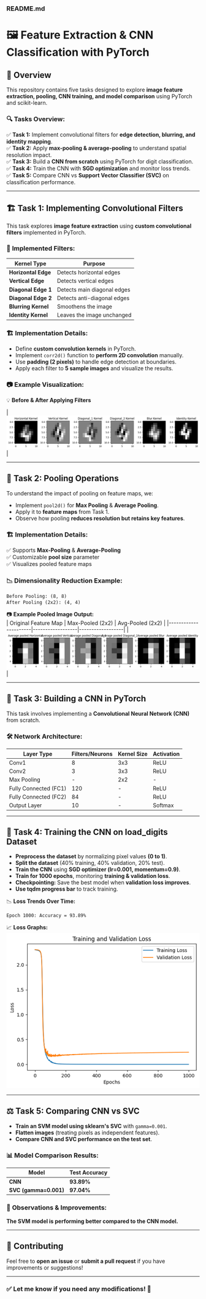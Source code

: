 ### **README.md**  

# 🖼️ **Feature Extraction & CNN Classification with PyTorch**  

## 📌 **Overview**  
This repository contains five tasks designed to explore **image feature extraction, pooling, CNN training, and model comparison** using PyTorch and scikit-learn.  

### 🔍 **Tasks Overview:**  
✅ **Task 1:** Implement convolutional filters for **edge detection, blurring, and identity mapping**.  
✅ **Task 2:** Apply **max-pooling & average-pooling** to understand spatial resolution impact.  
✅ **Task 3:** Build a **CNN from scratch** using PyTorch for digit classification.  
✅ **Task 4:** Train the CNN with **SGD optimization** and monitor loss trends.  
✅ **Task 5:** Compare CNN vs **Support Vector Classifier (SVC)** on classification performance.  

---

## 🏗️ **Task 1: Implementing Convolutional Filters**  

This task explores **image feature extraction** using **custom convolutional filters** implemented in PyTorch.  

### 🔬 **Implemented Filters:**  
| **Kernel Type**      | **Purpose**                      |
|----------------------|---------------------------------|
| **Horizontal Edge**  | Detects horizontal edges        |
| **Vertical Edge**    | Detects vertical edges          |
| **Diagonal Edge 1**  | Detects main diagonal edges     |
| **Diagonal Edge 2**  | Detects anti-diagonal edges     |
| **Blurring Kernel**  | Smoothens the image            |
| **Identity Kernel**  | Leaves the image unchanged     |

### 🏗 **Implementation Details:**  
- Define **custom convolution kernels** in PyTorch.  
- Implement `corr2d()` function to **perform 2D convolution** manually.  
- Use **padding (2 pixels)** to handle edge detection at boundaries.  
- Apply each filter to **5 sample images** and visualize the results.

### 📷 **Example Visualization:**  
💡 **Before & After Applying Filters**  

| ![original](task1.png) | 

---

## 🔄 **Task 2: Pooling Operations**  

To understand the impact of pooling on feature maps, we:  
- Implement `pool2d()` for **Max Pooling** & **Average Pooling**.  
- Apply it to **feature maps** from Task 1.  
- Observe how pooling **reduces resolution but retains key features**.  

### 🏗 **Implementation Details:**  
✅ Supports **Max-Pooling** & **Average-Pooling**  
✅ Customizable **pool size** parameter  
✅ Visualizes pooled feature maps  

### 📉 **Dimensionality Reduction Example:**  
```
Before Pooling: (8, 8)
After Pooling (2x2): (4, 4)
```

📷 **Example Pooled Image Output:**  
| Original Feature Map | Max-Pooled (2x2) | Avg-Pooled (2x2) |
|----------------------|------------------|------------------|
| ![original](task2.png) |

---

## 🤖 **Task 3: Building a CNN in PyTorch**  

This task involves implementing a **Convolutional Neural Network (CNN)** from scratch.  

### **🛠 Network Architecture:**  
| Layer Type | Filters/Neurons | Kernel Size | Activation |
|-----------|---------------|-------------|------------|
| Conv1 | 8 | 3x3 | ReLU |
| Conv2 | 3 | 3x3 | ReLU |
| Max Pooling | - | 2x2 | - |
| Fully Connected (FC1) | 120 | - | ReLU |
| Fully Connected (FC2) | 84 | - | ReLU |
| Output Layer | 10 | - | Softmax |

---

## 🎯 **Task 4: Training the CNN on load_digits Dataset**  

- **Preprocess the dataset** by normalizing pixel values **(0 to 1)**.  
- **Split the dataset** (40% training, 40% validation, 20% test).  
- **Train the CNN** using **SGD optimizer (lr=0.001, momentum=0.9)**.  
- **Train for 1000 epochs**, monitoring **training & validation loss**.  
- **Checkpointing:** Save the best model when **validation loss improves**.  
- **Use tqdm progress bar** to track training.

📉 **Loss Trends Over Time:**  
```
Epoch 1000: Accuracy = 93.89%
```

📈 **Loss Graphs:**  
![loss_graph](task4.png)  

---

## ⚖️ **Task 5: Comparing CNN vs SVC**  

- **Train an SVM model using sklearn's SVC** with `gamma=0.001`.  
- **Flatten images** (treating pixels as independent features).  
- **Compare CNN and SVC performance on the test set**.  

### 📊 **Model Comparison Results:**  
| Model | Test Accuracy |
|-------|--------------|
| **CNN** | **93.89%** |
| **SVC (gamma=0.001)** | **97.04%** |

### 📝 **Observations & Improvements:**  
**The SVM model is performing better compared to the CNN model.**

---

## 🤝 **Contributing**  
Feel free to **open an issue** or **submit a pull request** if you have improvements or suggestions!

---

### ✅ **Let me know if you need any modifications! 🚀**
